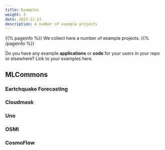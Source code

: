 ```yaml
---
title: Examples
weight: 3
date: 2023-11-23
description: A number of example projects
---
```


{{% pageinfo %}}
We collect here a number of example projects.
{{% /pageinfo %}}

Do you have any example **applications** or **code** for your users in your repo
or elsewhere? Link to your examples here.

## MLCommons

### Eartchquake Forecasting

### Cloudmask

### Uno

### OSMI

### CosmoFlow